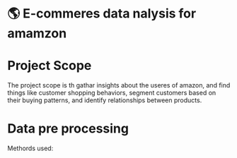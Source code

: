 # :earth_americas: E-commeres data  nalysis for amamzon


# Project Scope 


The project scope is th gathar insights about the useres of amazon, and find things like customer shopping behaviors, segment customers based on their buying patterns, and identify relationships between products. 


# Data pre processing 


Methords used:




